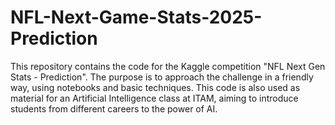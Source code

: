 # NFL-Next-Game-Stats-2025-Prediction
This repository contains the code for the Kaggle competition "NFL Next Gen Stats - Prediction".  The purpose is to approach the challenge in a friendly way, using notebooks and basic techniques.  This code is also used as material for an Artificial Intelligence class at ITAM, aiming to introduce students from different careers to the power of AI.
